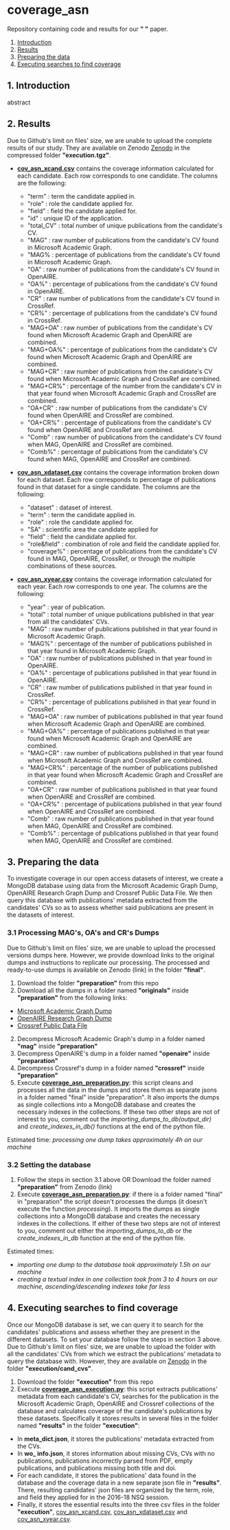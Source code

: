 # coverage_asn

Repository containing code and results for our **"   "** paper.

1. [Introduction](#1-introduction)
2. [Results](#2-Results)
3. [Preparing the data](#3-preparing-the-data)
4. [Executing searches to find coverage](#4-executing-searches-to-find-coverage)

## 1. Introduction

abstract

## 2. Results

Due to Github's limit on files' size, we are unable to upload the complete results of our study. They are available on Zenodo [Zenodo](https://doi.org/10.5281/ZENODO.5025114) in the compressed folder **"execution.tgz"**.

- [**cov_asn_xcand.csv**](https://github.com/sosgang/coverage_asn/blob/main/execution/cov_asn_xcand.csv) contains the coverage information calculated for each candidate. Each row corresponds to one candidate. The columns are the following:
  - "term" : term the candidate applied in.
  - "role" : role the candidate applied for.
  - "field" : field the candidate applied for.
  - "id" : unique ID of the application.
  - "total_CV" : total number of unique publications from the candidate's CV.
  - "MAG" : raw number of publications from the candidate's CV found in Microsoft Academic Graph.
  - "MAG% : percentage of publications from the candidate's CV found in Microsoft Academic Graph.
  - "OA" : raw number of publications from the candidate's CV found in OpenAIRE.
  - "OA%" : percentage of publications from the candidate's CV found in OpenAIRE.
  - "CR" : raw number of publications from the candidate's CV found in CrossRef.
  - "CR%" : percentage of publications from the candidate's CV found in CrossRef.
  - "MAG+OA" : raw number of publications from the candidate's CV found when Microsoft Academic Graph and OpenAIRE are combined.
  - "MAG+OA%" : percentage of publications from the candidate's CV found when Microsoft Academic Graph and OpenAIRE are combined.
  - "MAG+CR" : raw number of publications from the candidate's CV found when Microsoft Academic Graph and CrossRef are combined.
  - "MAG+CR%" : percentage of the number from the candidate's CV in that year found when Microsoft Academic Graph and CrossRef are combined.
  - "OA+CR" : raw number of publications from the candidate's CV found when OpenAIRE and CrossRef are combined.
  - "OA+CR%" : percentage of publications from the candidate's CV found when OpenAIRE and CrossRef are combined.
  - "Comb" : raw number of publications from the candidate's CV found when MAG, OpenAIRE and CrossRef are combined.
  - "Comb%" : percentage of publications from the candidate's CV found when MAG, OpenAIRE and CrossRef are combined.

- [**cov_asn_xdataset.csv**](https://github.com/sosgang/coverage_asn/blob/main/execution/cov_asn_xdataset.csv) contains the coverage information broken down for each dataset. Each row corresponds to percentage of publications found in that dataset for a single candidate. The columns are the following:
  - "dataset" : dataset of interest.
  - "term" : term the candidate applied in.
  - "role" : role the candidate applied for.
  - "SA" : scientific area the candidate applied for
  - "field" : field the candidate applied for.
  - "role&field" : combination of role and field the candidate applied for.
  - "coverage%" : percentage of publications from the candidate's CV found in MAG, OpenAIRE, CrossRef, or through the multiple combinations of these sources.

- [**cov_asn_xyear.csv**](https://github.com/sosgang/coverage_asn/blob/main/execution/cov_asn_xyear.csv) contains the coverage information calculated for each year. Each row corresponds to one year. The columns are the following:
  - "year" : year of publication.
  - "total" : total number of unique publications published in that year from all the candidates' CVs.
  - "MAG" : raw number of publications published in that year found in Microsoft Academic Graph.
  - "MAG%" : percentage of the number of publications published in that year found in Microsoft Academic Graph.
  - "OA" : raw number of publications published in that year found in OpenAIRE.
  - "OA%" : percentage of publications published in that year found in OpenAIRE.
  - "CR" : raw number of publications published in that year found in CrossRef.
  - "CR%" : percentage of publications published in that year found in CrossRef.
  - "MAG+OA" : raw number of publications published in that year found when Microsoft Academic Graph and OpenAIRE are combined.
  - "MAG+OA%" : percentage of publications published in that year found when Microsoft Academic Graph and OpenAIRE are combined.
  - "MAG+CR" : raw number of publications published in that year found when Microsoft Academic Graph and CrossRef are combined.
  - "MAG+CR%" : percentage of the number of publications published in that year found when Microsoft Academic Graph and CrossRef are combined.
  - "OA+CR" : raw number of publications published in that year found when OpenAIRE and CrossRef are combined.
  - "OA+CR%" : percentage of publications published in that year found when OpenAIRE and CrossRef are combined.
  - "Comb" : raw number of publications published in that year found when MAG, OpenAIRE and CrossRef are combined.
  - "Comb%" : percentage of publications published in that year found when MAG, OpenAIRE and CrossRef are combined.

## 3. Preparing the data

To investigate coverage in our open access datasets of interest, we create a MongoDB database using data from the Microsoft Academic Graph Dump, OpenAIRE Research Graph Dump and Crossref Public Data File. We then query this database with publications' metadata extracted from the candidates' CVs so as to assess whether said publications are present in the datasets of interest.

### 3.1 Processing MAG's, OA's and CR's Dumps

Due to Github's limit on files' size, we are unable to upload the processed versions dumps here. However, we provide download links to the original dumps and instructions to replicate our processing. The processed and ready-to-use dumps is available on Zenodo (link) in the folder **"final"**.

1. Download the folder **"preparation"** from this repo
2. Download all the dumps in a folder named **"originals"** inside **"preparation"** from the following links:
  - [Microsoft Academic Graph Dump](https://archive.org/details/mag-2020-01-23)
  - [OpenAIRE Research Graph Dump](https://zenodo.org/record/4707307)
  - [Crossref Public Data File](https://academictorrents.com/details/e4287cb7619999709f6e9db5c359dda17e93d515)
2. Decompress Microsoft Academic Graph's dump in a folder named **"mag"** inside **"preparation"**
3. Decompress OpenAIRE's dump in a folder named **"openaire"** inside **"preparation"**
4. Decompress Crossref's dump in a folder named **"crossref"** inside **"preparation"**
5. Execute [**coverage_asn_preparation.py**](https://github.com/sosgang/coverage_asn/blob/main/preparation/coverage_asn_preparation.py): this script cleans and processes all the data in the dumps and stores them as separate jsons in a folder named "final" inside "preparation". It also imports the dumps as single collections into a MongoDB database and creates the necessary indexes in the collections. If these two other steps are not of interest to you, comment out the *importing_dumps_to_db(output_dir)* and *create_indexes_in_db()* functions at the end of the python file.


Estimated time: _processing one dump takes approximately 4h on our machine_

### 3.2 Setting the database

1. Follow the steps in section 3.1 above OR Download the folder named **"preparation"** from Zenodo (link)
2. Execute [**coverage_asn_preparation.py**](https://github.com/sosgang/coverage_asn/blob/main/preparation/coverage_asn_preparation.py): if there is a folder named "final" in "preparation" the script doesn't processes the dumps (it doesn't execute the function *processing*). It imports the dumps as single collections into a MongoDB database and creates the necessary indexes in the collections. If either of these two steps are not of interest to you, comment out either the *importing_dumps_to_db* or the *create_indexes_in_db* function at the end of the python file.


Estimated times:
  - _importing one dump to the database took approximately 1.5h on our machine_
  - _creating a textual index in one collection took from 3 to 4 hours on our machine, ascending/descending indexes take far less_

## 4. Executing searches to find coverage

Once our MongoDB database is set, we can query it to search for the candidates' publications and assess whether they are present in the different datasets. To set your database follow the steps in section 3 above. Due to Github's limit on files' size, we are unable to upload the folder with all the candidates' CVs from which we estract the publications' metadata to query the database with. However, they are available on [Zenodo](https://doi.org/10.5281/ZENODO.5025114) in the folder **"execution/cand_cvs"**.

1. Download the folder **"execution"** from this repo
2. Execute [**coverage_asn_execution.py**](https://github.com/sosgang/coverage_asn/blob/main/execution/coverage_asn_execution.py): this script extracts publications' metadata from each candidate's CV, searches for the publication in the Microsoft Academic Graph, OpenAIRE and Crossref collections of the database and calculates coverage of the candidate's publications by these datasets. Specifically it stores results in several files in the folder named **"results"** in the folder **"execution"**:
  - In **meta_dict.json**, it stores the publications' metadata extracted from the CVs.
  - In **wo_ info.json**, it stores information about missing CVs, CVs with no publications, publications incorrectly parsed from PDF, empty publications, and publications missing both title and doi.
  - For each candidate, it stores the publications' data found in the database and the coverage data in a new separate json file in **"results"**. There, resulting candidates' json files are organized by the term, role, and field they applied for in the 2016-18 NSQ session.
  - Finally, it stores the essential results into the three csv files in the folder **"execution"**, [cov_asn_xcand.csv](https://github.com/sosgang/coverage_asn/blob/main/execution/cov_asn_xcand.csv), [cov_asn_xdataset.csv](https://github.com/sosgang/coverage_asn/blob/main/execution/cov_asn_xdataset.csv) and [cov_asn_xyear.csv](https://github.com/sosgang/coverage_asn/blob/main/execution/cov_asn_xyear.csv).
